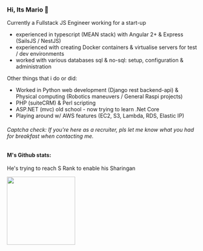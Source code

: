 ### Hi, Its Mario 👋

Currently a Fullstack JS Engineer working for a start-up

* experienced in typescript (MEAN stack) with Angular 2+ & Express (SailsJS / NestJS)
* experienced with creating Docker containers & virtualise servers for test / dev environments
* worked with various databases sql & no-sql: setup, configuration & administration

Other things that i do or did:
* Worked in Python web development (Django rest backend-api) & Physical computing (Robotics maneuvers / General Raspi projects)
* PHP (suiteCRM) & Perl scripting
* ASP.NET (mvc) old school - now trying to learn .Net Core
* Playing around w/ AWS features (EC2, S3, Lambda, RDS, Elastic IP)


<h6>Captcha check: If you're here as a recruiter, pls let me know what you had for breakfast when contacting me.</h6>

<h4>M's Github stats:</h4>
<p>He's trying to reach S Rank to enable his Sharingan</p>
<img height="180em" src="https://github-readme-stats.vercel.app/api?username=mgarci201&show_icons=true&hide_border=true&&count_private=true&include_all_commits=true" />

<!--
**mgarci201/mgarci201** is a ✨ _special_ ✨ repository because its `README.md` (this file) appears on your GitHub profile.

Here are some ideas to get you started:

- 🔭 I’m currently working on ...
- 🌱 I’m currently learning ...
- 👯 I’m looking to collaborate on ...
- 🤔 I’m looking for help with ...
- 💬 Ask me about ...
- 📫 How to reach me: ...
- 😄 Pronouns: ...
- ⚡ Fun fact: ...
-->
